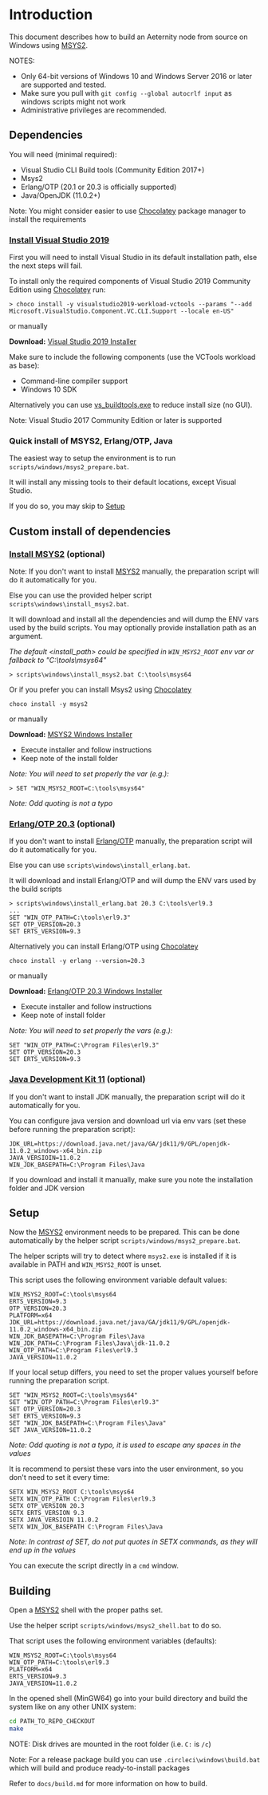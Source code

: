 # Introduction

This document describes how to build an Aeternity node from source on Windows using
[MSYS2][msys2].

NOTES:
 - Only 64-bit versions of Windows 10 and Windows Server 2016 or later are supported and tested.
 - Make sure you pull with `git config --global autocrlf input` as windows scripts might not work
 - Administrative privileges are recommended.

## Dependencies

You will need (minimal required):
 - Visual Studio CLI Build tools (Community Edition 2017+)
 - Msys2
 - Erlang/OTP (20.1 or 20.3 is officially supported)
 - Java/OpenJDK (11.0.2+)

Note: You might consider easier to use [Chocolatey][chocolatey] package manager to
install the requirements

### [Install Visual Studio 2019][vs_install]
First you will need to install Visual Studio in its default installation path, else the next steps will fail.

To install only the required components of Visual Studio 2019 Community Edition using [Chocolatey][chocolatey] run:

```
> choco install -y visualstudio2019-workload-vctools --params "--add Microsoft.VisualStudio.Component.VC.CLI.Support --locale en-US"
```

or manually

**Download:** [Visual Studio 2019 Installer][vs_dl]

Make sure to include the following components (use the VCTools workload as base):

- Command-line compiler support
- Windows 10 SDK

Alternatively you can use [vs_buildtools.exe][vs_buildtools] to reduce install size (no GUI).

Note: Visual Studio 2017 Community Edition or later is supported

### Quick install of MSYS2, Erlang/OTP, Java

The easiest way to setup the environment is to run `scripts/windows/msys2_prepare.bat`.

It will install any missing tools to their default locations, except Visual Studio.

If you do so, you may skip to [Setup](#Setup)

## Custom install of dependencies

### [Install MSYS2][msys2] (optional)

Note: If you don't want to install [MSYS2][msys2] manually, the preparation script
will do it automatically for you.

Else you can use the provided helper script `scripts\windows\install_msys2.bat`.

It will download and install all the dependencies and will dump the ENV vars used by the build scripts.
You may optionally provide installation path as an argument. 

*The default <install_path> could be specified in `WIN_MSYS2_ROOT` env var or fallback to "C:\tools\msys64"* 

```
> scripts\windows\install_msys2.bat C:\tools\msys64
```

Or if you prefer you can install Msys2 using [Chocolatey][chocolatey] 

```
choco install -y msys2
```

or manually

**Download:** [MSYS2 Windows Installer][msys2_dl]

- Execute installer and follow instructions
- Keep note of the install folder

*Note: You will need to set properly the var (e.g.):*
```
> SET "WIN_MSYS2_ROOT=C:\tools\msys64"
```
*Note: Odd quoting is not a typo*

### [Erlang/OTP 20.3][otp] (optional)

If you don't want to install [Erlang/OTP][otp] manually, the preparation script
will do it automatically for you.

Else you can use `scripts\windows\install_erlang.bat`.
 
It will download and install Erlang/OTP and will dump the ENV vars used by the build scripts

```
> scripts\windows\install_erlang.bat 20.3 C:\tools\erl9.3
...
SET "WIN_OTP_PATH=C:\tools\erl9.3"
SET OTP_VERSION=20.3
SET ERTS_VERSION=9.3
```

Alternatively you can install Erlang/OTP using [Chocolatey][chocolatey] 

```
choco install -y erlang --version=20.3
```

or manually

**Download:** [Erlang/OTP 20.3 Windows Installer][otp203_dl]

- Execute installer and follow instructions
- Keep note of install folder

*Note: You will need to set properly the vars (e.g.):*
```
SET "WIN_OTP_PATH=C:\Program Files\erl9.3"
SET OTP_VERSION=20.3
SET ERTS_VERSION=9.3
```

### [Java Development Kit 11][jdk] (optional)

If you don't want to install JDK manually, the preparation script will do
it automatically for you.

You can configure java version and download url via env vars (set these before running the preparation script):
```
JDK_URL=https://download.java.net/java/GA/jdk11/9/GPL/openjdk-11.0.2_windows-x64_bin.zip
JAVA_VERSIOIN=11.0.2
WIN_JDK_BASEPATH=C:\Program Files\Java
```

If you download and install it manually, make sure you note the installation folder and JDK version

## Setup

Now the [MSYS2][msys2] environment needs to be prepared. This can be done 
automatically by the helper script `scripts/windows/msys2_prepare.bat`.

The helper scripts will try to detect where `msys2.exe` is installed
 if it is available in PATH and `WIN_MSYS2_ROOT` is unset.

This script uses the following environment variable default values:

```
WIN_MSYS2_ROOT=C:\tools\msys64
ERTS_VERSION=9.3
OTP_VERSION=20.3
PLATFORM=x64
JDK_URL=https://download.java.net/java/GA/jdk11/9/GPL/openjdk-11.0.2_windows-x64_bin.zip
WIN_JDK_BASEPATH=C:\Program Files\Java
WIN_JDK_PATH=C:\Program Files\Java\jdk-11.0.2
WIN_OTP_PATH=C:\Program Files\erl9.3
JAVA_VERSION=11.0.2
```

If your local setup differs, you need to set the proper values yourself before running the preparation script.

```
SET "WIN_MSYS2_ROOT=C:\tools\msys64"
SET "WIN_OTP_PATH=C:\Program Files\erl9.3"
SET OTP_VERSION=20.3
SET ERTS_VERSION=9.3
SET "WIN_JDK_BASEPATH=C:\Program Files\Java"
SET JAVA_VERSION=11.0.2
```
*Note: Odd quoting is not a typo, it is used to escape any spaces in the values*

It is recommend to persist these vars into the user environment, so you don't need to set it every time:
```
SETX WIN_MSYS2_ROOT C:\tools\msys64
SETX WIN_OTP_PATH C:\Program Files\erl9.3
SETX OTP_VERSION 20.3
SETX ERTS_VERSION 9.3
SETX JAVA_VERSIOIN 11.0.2
SETX WIN_JDK_BASEPATH C:\Program Files\Java
```
*Note: In contrast of SET, do not put quotes in SETX commands, as they will end up in the values*


You can execute the script directly in a `cmd` window.

## Building

Open a [MSYS2][msys2] shell with the proper paths set. 

Use the helper script `scripts/windows/msys2_shell.bat` to do so.

That script uses the following environment variables (defaults):

```
WIN_MSYS2_ROOT=C:\tools\msys64
WIN_OTP_PATH=C:\tools\erl9.3
PLATFORM=x64
ERTS_VERSION=9.3
JAVA_VERSION=11.0.2
```

In the opened shell (MinGW64) go into your build directory and build the system like on
any other UNIX system:

```bash
cd PATH_TO_REPO_CHECKOUT
make
```

NOTE: Disk drives are mounted in the root folder (i.e. `C:` is `/c`)

Note: For a release package build you can use `.circleci\windows\build.bat` which will build and produce ready-to-install packages

Refer to `docs/build.md` for more information on how to build.

[chocolatey]: https://chocolatey.org/docs/installation#installing-chocolatey
[msys2]: https://www.msys2.org/
[jdk]: https://download.java.net/java/GA/jdk11/9/GPL/openjdk-11.0.2_windows-x64_bin.zip
[msys2_dl]: http://repo.msys2.org/distrib/x86_64/msys2-x86_64-20180531.exe
[otp]: http://www.erlang.org/
[otp203_dl]: http://erlang.org/download/otp_win64_20.3.exe
[vs_install]: https://docs.microsoft.com/en-us/visualstudio/install/install-visual-studio
[vs_dl]: https://visualstudio.microsoft.com/downloads/
[vs_buildtools]: https://visualstudio.microsoft.com/downloads/#build-tools-for-visual-studio-2019
